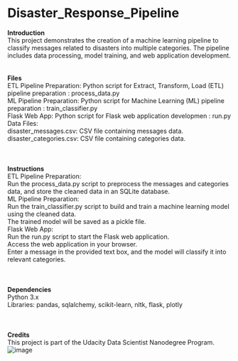 # Disaster_Response_Pipeline

****Introduction****<br>
This project demonstrates the creation of a machine learning pipeline to classify messages related to disasters into multiple categories. The pipeline includes data processing, model training, and web application development.
<br>
<br>
<br>
**Files** <br>
ETL Pipeline Preparation: Python script for Extract, Transform, Load (ETL) pipeline preparation : process_data.py <br>
ML Pipeline Preparation: Python script for Machine Learning (ML) pipeline preparation : train_classifier.py <br>
Flask Web App: Python script for Flask web application developmen : run.py <br>
Data Files: <br>
disaster_messages.csv: CSV file containing messages data. <br>
disaster_categories.csv: CSV file containing categories data. <br>
<br>
<br>
<br>
**Instructions** <br>
ETL Pipeline Preparation: <br>
Run the process_data.py script to preprocess the messages and categories data, and store the cleaned data in an SQLite database. <br>
ML Pipeline Preparation: <br>
Run the train_classifier.py script to build and train a machine learning model using the cleaned data. <br>
The trained model will be saved as a pickle file. <br>
Flask Web App: <br>
Run the run.py script to start the Flask web application. <br>
Access the web application in your browser. <br>
Enter a message in the provided text box, and the model will classify it into relevant categories. <br>
<br>
<br>
<br>
**Dependencies** <br>
Python 3.x <br>
Libraries: pandas, sqlalchemy, scikit-learn, nltk, flask, plotly <br>
<br>
<br>
<br>
**Credits** <br>
This project is part of the Udacity Data Scientist Nanodegree Program.
![image](https://github.com/Noorh1997/Disaster_Response_Pipeline/assets/162990234/09f572a5-eabc-4f44-9e4c-6aaeb99f911b)

